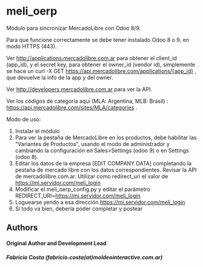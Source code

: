 meli_oerp
=========

Módulo para sincronizar MercadoLibre con Odoo 8/9.

Para que funcione correctamente se debe tener instalado Odoo 8 o 9, en 
modo HTTPS (443).

Ver http://applications.mercadolibre.com.ar para obtener el client_id 
(app_id), y el secret key, para obtener el owner_id (vendor id), 
simplemente se hace un curl -X GET https://api.mercadolibre.com/applications/{app_id} , 
que devuelve la info de la app y del owner.

Ver http://developers.mercadolibre.com.ar para ver la API.

Ver los códigos de categoría aquí (MLA: Argentina, MLB: Brasil) :  
https://api.mercadolibre.com/sites/MLA/categories .

Modo de uso:
1. Instalar el módulo
2. Para ver la pestaña de MercadoLibre en los productos, debe habilitar 
las "Variantes de Productos", usando el modo de administrador y cambiando 
la configuración en Sales>Settings (odoo 9) o en Settings (odoo 8).
2. Editar los datos de la empresa [EDIT COMPANY DATA] completando la 
pestaña de mercado libre con los datos correspondientes. Revisar la API 
de mercadolibre.com.ar. Utilizar como redirect_uri el valor de https://mi.servidor.com/meli_login
3. Modificar el meli_oerp_config.py y editar el parámetro 
REDIRECT_URI=https://mi.servidor.com/meli_login
4. Loguearse yendo a esa dirección https://mi.servidor.com/meli_login
5. Si todo va bien, debería poder completar y postear
  
<h2>Authors</h2>
<h4>Original Author and Development Lead</h4>
<h5>Fabricio Costa (fabricio.costa(at)moldeointeractive.com.ar)</h5>
